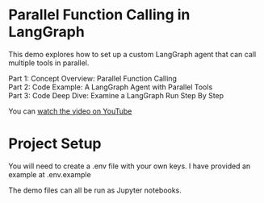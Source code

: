 # Parallel Function Calling in LangGraph
This demo explores how to set up a custom LangGraph agent that can call multiple tools in parallel.

Part 1: Concept Overview: Parallel Function Calling  
Part 2: Code Example: A LangGraph Agent with Parallel Tools  
Part 3: Code Deep Dive: Examine a LangGraph Run Step By Step  

You can [watch the video on YouTube](https://youtu.be/l7lvoiCvcVU)

# Project Setup
You will need to create a .env file with your own keys. I have provided an example at .env.example

The demo files can all be run as Jupyter notebooks.